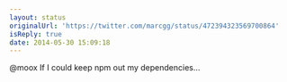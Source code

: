 ```yaml
---
layout: status
originalUrl: 'https://twitter.com/marcgg/status/472394323569700864'
isReply: true
date: 2014-05-30 15:09:18
---
```


@moox If I could keep npm out my dependencies…
